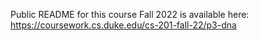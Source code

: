 Public README for this course Fall 2022 is available here: https://coursework.cs.duke.edu/cs-201-fall-22/p3-dna